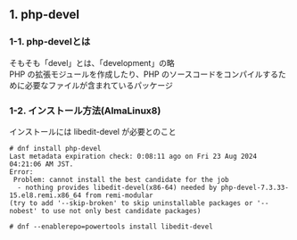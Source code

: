 ## 1. php-devel
### 1-1. php-develとは
そもそも「devel」とは、「development」の略  
PHP の拡張モジュールを作成したり、PHP のソースコードをコンパイルするために必要なファイルが含まれているパッケージ

### 1-2. インストール方法(AlmaLinux8)
インストールには libedit-devel が必要とのこと
```
# dnf install php-devel
Last metadata expiration check: 0:08:11 ago on Fri 23 Aug 2024 04:21:06 AM JST.
Error:
 Problem: cannot install the best candidate for the job
  - nothing provides libedit-devel(x86-64) needed by php-devel-7.3.33-15.el8.remi.x86_64 from remi-modular
(try to add '--skip-broken' to skip uninstallable packages or '--nobest' to use not only best candidate packages)

# dnf --enablerepo=powertools install libedit-devel
```
